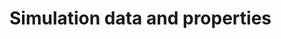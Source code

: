 # Simulation data and properties

<!-- I think it's worth calling out LaserFrame and PropertySet as features, since this is where the nuts and bolts seem to happen (page could use a better title)

LaserFrame: basically a database that manages the dynamically allocated data for agents and nodes

PropertySet: stores the agent properties in a dictionary-like object (such as infection status, region, exposure timers, etc) -->
